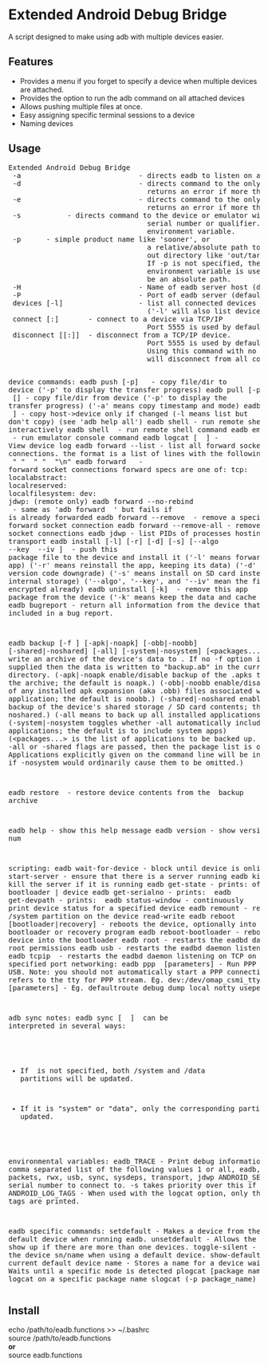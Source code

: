 <H1>Extended Android Debug Bridge</H1>
A script designed to make using adb with multiple devices easier.

<H2>Features</H2>
<ul>
  <li>Provides a menu if you forget to specify a device when multiple devices are attached.</li>
  <li>Provides the option to run the adb command on all attached devices</li>
  <li>Allows pushing multiple files at once.</li>
  <li>Easy assigning specific terminal sessions to a device</li>
  <li>Naming devices</li>
</ul>

<H2>Usage</H2>
<pre>
Extended Android Debug Bridge
 -a                            - directs eadb to listen on all interfaces for a connection
 -d                            - directs command to the only connected USB device
                                 returns an error if more than one USB device is present.
 -e                            - directs command to the only running emulator.
                                 returns an error if more than one emulator is running.
 -s <specific device>          - directs command to the device or emulator with the given
                                 serial number or qualifier. Overrides ANDROID_SERIAL
                                 environment variable.
 -p <product name or path>     - simple product name like 'sooner', or
                                 a relative/absolute path to a product
                                 out directory like 'out/target/product/sooner'.
                                 If -p is not specified, the ANDROID_PRODUCT_OUT
                                 environment variable is used, which must
                                 be an absolute path.
 -H                            - Name of eadb server host (default: localhost)
 -P                            - Port of eadb server (default: 5037)
 devices [-l]                  - list all connected devices
                                 ('-l' will also list device qualifiers)
 connect <host>[:<port>]       - connect to a device via TCP/IP
                                 Port 5555 is used by default if no port number is specified.
 disconnect [<host>[:<port>]]  - disconnect from a TCP/IP device.
                                 Port 5555 is used by default if no port number is specified.
                                 Using this command with no additional arguments
                                 will disconnect from all connected TCP/IP devices.

device commands:
  eadb push [-p] <local> <remote>
                               - copy file/dir to device
                                 ('-p' to display the transfer progress)
  eadb pull [-p] [-a] <remote> [<local>]
                               - copy file/dir from device
                                 ('-p' to display the transfer progress)
                                 ('-a' means copy timestamp and mode)
  eadb sync [ <directory> ]     - copy host->device only if changed
                                 (-l means list but don't copy)
                                 (see 'adb help all')
  eadb shell                    - run remote shell interactively
  eadb shell <command>          - run remote shell command
  eadb emu <command>            - run emulator console command
  eadb logcat [ <filter-spec> ] - View device log
  eadb forward --list           - list all forward socket connections.
                                 the format is a list of lines with the following format:
                                    <serial> " " <local> " " <remote> "\n"
  eadb forward <local> <remote> - forward socket connections
                                 forward specs are one of: 
                                   tcp:<port>
                                   localabstract:<unix domain socket name>
                                   localreserved:<unix domain socket name>
                                   localfilesystem:<unix domain socket name>
                                   dev:<character device name>
                                   jdwp:<process pid> (remote only)
  eadb forward --no-rebind <local> <remote>
                               - same as 'adb forward <local> <remote>' but fails
                                 if <local> is already forwarded
  eadb forward --remove <local> - remove a specific forward socket connection
  eadb forward --remove-all     - remove all forward socket connections
  eadb jdwp                     - list PIDs of processes hosting a JDWP transport
  eadb install [-l] [-r] [-d] [-s] [--algo <algorithm name> --key <hex-encoded key> --iv <hex-encoded iv>] <file>
                               - push this package file to the device and install it
                                 ('-l' means forward-lock the app)
                                 ('-r' means reinstall the app, keeping its data)
                                 ('-d' means allow version code downgrade)
                                 ('-s' means install on SD card instead of internal storage)
                                 ('--algo', '--key', and '--iv' mean the file is encrypted already)
  eadb uninstall [-k] <package> - remove this app package from the device
                                 ('-k' means keep the data and cache directories)
  eadb bugreport                - return all information from the device
                                 that should be included in a bug report.

  eadb backup [-f <file>] [-apk|-noapk] [-obb|-noobb] [-shared|-noshared] [-all] [-system|-nosystem] [<packages...>]
                               - write an archive of the device's data to <file>.
                                 If no -f option is supplied then the data is written
                                 to "backup.ab" in the current directory.
                                 (-apk|-noapk enable/disable backup of the .apks themselves
                                    in the archive; the default is noapk.)
                                 (-obb|-noobb enable/disable backup of any installed apk expansion
                                    (aka .obb) files associated with each application; the default
                                    is noobb.)
                                 (-shared|-noshared enable/disable backup of the device's
                                    shared storage / SD card contents; the default is noshared.)
                                 (-all means to back up all installed applications)
                                 (-system|-nosystem toggles whether -all automatically includes
                                    system applications; the default is to include system apps)
                                 (<packages...> is the list of applications to be backed up.  If
                                    the -all or -shared flags are passed, then the package
                                    list is optional.  Applications explicitly given on the
                                    command line will be included even if -nosystem would
                                    ordinarily cause them to be omitted.)

  eadb restore <file>           - restore device contents from the <file> backup archive

  eadb help                     - show this help message
  eadb version                  - show version num

scripting:
  eadb wait-for-device          - block until device is online
  eadb start-server             - ensure that there is a server running
  eadb kill-server              - kill the server if it is running
  eadb get-state                - prints: offline | bootloader | device
  eadb get-serialno             - prints: <serial-number>
  eadb get-devpath              - prints: <device-path>
  eadb status-window            - continuously print device status for a specified device
  eadb remount                  - remounts the /system partition on the device read-write
  eadb reboot [bootloader|recovery] - reboots the device, optionally into the bootloader or recovery program
  eadb reboot-bootloader        - reboots the device into the bootloader
  eadb root                     - restarts the eadbd daemon with root permissions
  eadb usb                      - restarts the eadbd daemon listening on USB
  eadb tcpip <port>             - restarts the eadbd daemon listening on TCP on the specified port
networking:
  eadb ppp <tty> [parameters]   - Run PPP over USB.
 Note: you should not automatically start a PPP connection.
 <tty> refers to the tty for PPP stream. Eg. dev:/dev/omap_csmi_tty1
 [parameters] - Eg. defaultroute debug dump local notty usepeerdns

adb sync notes: eadb sync [ <directory> ]
  <localdir> can be interpreted in several ways:

  - If <directory> is not specified, both /system and /data partitions will be updated.

  - If it is "system" or "data", only the corresponding partition
    is updated.

environmental variables:
  eadb_TRACE                    - Print debug information. A comma separated list of the following values
                                 1 or all, eadb, sockets, packets, rwx, usb, sync, sysdeps, transport, jdwp
  ANDROID_SERIAL               - The serial number to connect to. -s takes priority over this if given.
  ANDROID_LOG_TAGS             - When used with the logcat option, only these debug tags are printed.

eadb specific commands:
  setdefault                    - Makes a device from the list the default device when running eadb.
  unsetdefault                  - Allows the prompt to show up if there are more than one devices.
  toggle-silent                 - Shows/hides the device sn/name when using a default device.
  show-default                  - Shows the current default device
  name                          - Stores a name for a device
  wait (mode)                   - Waits until a specific mode is detected
  plogcat [package name]        - Runs logcat on a specific package name
  slogcat (-p package_name) search terms
</pre>

<H2>Install</H2>
echo /path/to/eadb.functions >> ~/.bashrc<br/>
source /path/to/eadb.functions<br/>
<b>or</b><br/>
source eadb.functions
